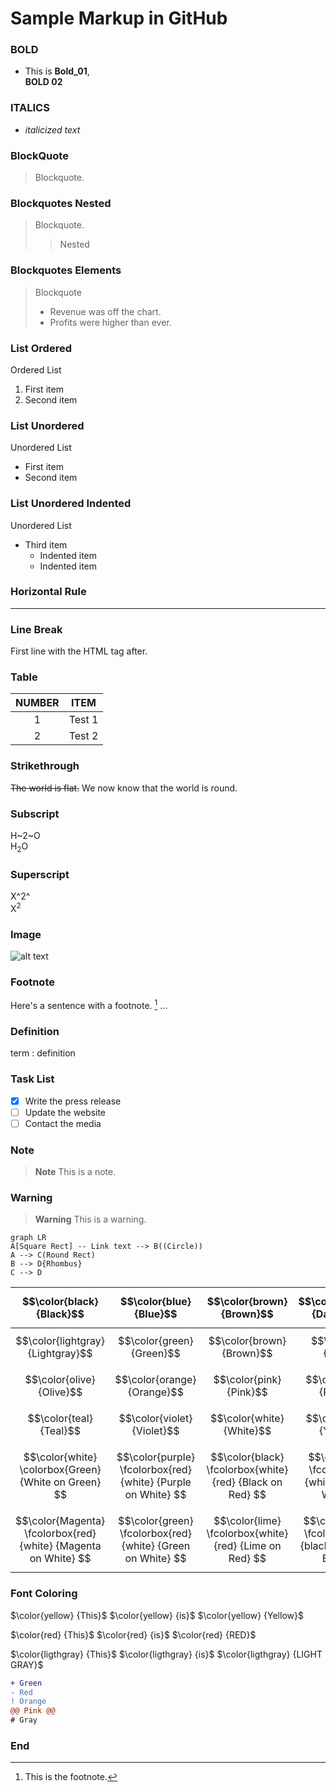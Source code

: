 # Sample Markup in GitHub
### BOLD
- This is **Bold_01**,<br> __BOLD 02__


### ITALICS
- *italicized text*


### BlockQuote
> Blockquote.

### Blockquotes Nested
> Blockquote.
>> Nested

### Blockquotes Elements
> Blockquote
> - Revenue was off the chart.
> - Profits were higher than ever.

### List Ordered
Ordered List
1. First item
2. Second item

### List Unordered
Unordered List
- First item
- Second item

### List Unordered Indented
Unordered List
- Third item
  - Indented item
  - Indented item

### Horizontal Rule
---
                   
### Line Break
First line with the HTML tag after.<br>

### Table
| NUMBER |                ITEM           |
|:-----: | :----------------------------:|
|   1    | Test 1                        |
|   2    | Test 2                        |


### Strikethrough
~~The world is flat.~~ We now know that the world is round.<br>

### Subscript
H~2~O<br>
H<sub>2</sub>O

### Superscript
X^2^<br> 
X<sup>2</sup>

### Image
![alt text](https://i.ytimg.com/vi/a3_Zv-qP95A/maxresdefault.jpg)

### Footnote
Here's a sentence with a footnote. [^1]
...
[^1]: This is the footnote.

### Definition
term
: definition

### Task List
- [x] Write the press release
- [ ] Update the website
- [ ] Contact the media

### Note
> __Note__
> This is a note.

### Warning
> __Warning__
> This is a warning.


```mermaid
graph LR
A[Square Rect] -- Link text --> B((Circle))
A --> C(Round Rect)
B --> D{Rhombus}
C --> D

```
| $$\color{black}{Black}$$ |  $$\color{blue}{Blue}$$ | $$\color{brown}{Brown}$$ | $$\color{darkgray}{Darkgray}$$  | $$\color{gray}{Gray}$$ | 
| ------------- | ------------- | ------------- | ------------- | ------------- | 
| $$\color{lightgray}{Lightgray}$$ |  $$\color{green}{Green}$$ | $$\color{brown}{Brown}$$ | $$\color{lime}{Lime}$$  | $$\color{magenta}{Magenta}$$ |
| $$\color{olive}{Olive}$$ |  $$\color{orange}{Orange}$$ | $$\color{pink}{Pink}$$ | $$\color{purple}{Purple}$$  | $$\color{red}{Red}$$ | 
| $$\color{teal}{Teal}$$ |  $$\color{violet}{Violet}$$ | $$\color{white}{White}$$ | $$\color{yellow}{Yellow}$$  | $$\color{BurntOrange}{MBurntOrange}$$ |
| $$\color{white} \colorbox{Green} {White on Green} $$   | $$\color{purple} \fcolorbox{red}{white} {Purple on White} $$  | $$\color{black} \fcolorbox{white} {red} {Black on Red} $$   | $$\color{black} \fcolorbox{red}{white} {Black on White} $$ | $$\color{black} \colorbox{BurntOrange} {orange background} $$ |
| $$\color{Magenta} \fcolorbox{red}{white} {Magenta on White} $$ |  $$\color{green} \fcolorbox{red}{white} {Green on White} $$ | $$\color{lime} \fcolorbox{white}{red} {Lime on Red} $$ |$$\color{Orange} \fcolorbox{white}{black} {Orange on Black} $$  | $$\color{blue} \fcolorbox{white}{red} {Blue on White} $$ | 

### Font Coloring

$\color{yellow} {This}$
$\color{yellow} {is}$
$\color{yellow} {Yellow}$

$\color{red} {This}$
$\color{red} {is}$
$\color{red} {RED}$

$\color{ligthgray} {This}$
$\color{ligthgray} {is}$
$\color{ligthgray} {LIGHT GRAY}$


```diff
+ Green
- Red
! Orange
@@ Pink @@
# Gray
```
### End



